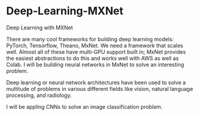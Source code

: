 # Deep-Learning-MXNet
Deep Learning with MXNet

There are many cool frameworks for building deep learning models:  PyTorch, Tensorflow, Theano, MxNet. We need a framework that scales well. Almost all of these have multi-GPU support built in; MxNet provides the easiest abstractions to do this and works well with AWS as well as Colab. I will be building neural networks in MxNet to solve an interesting problem.

Deep learning or neural network architectures have been used to solve a multitude of problems in various different fields like vision, natural language processing, and radiology. 

I will be appling CNNs to solve an image classification problem.
